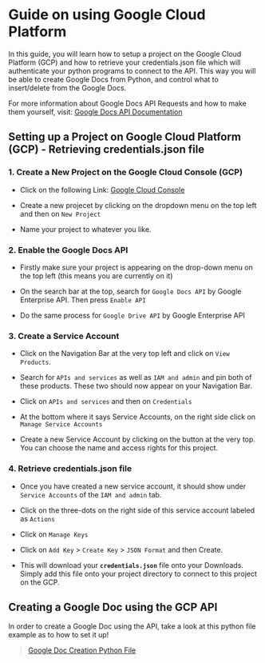 # Guide on using Google Cloud Platform

In this guide, you will learn how to setup a project on the Google Cloud Platform (GCP) and how to retrieve your credentials.json file which will authenticate your python programs to connect to the API. This way you will be able to create Google Docs from Python, and control what to insert/delete from the Google Docs. 

For more information about Google Docs API Requests and how to make them yourself, visit: [Google Docs API Documentation](https://developers.google.com/docs/api/reference/rest)


## Setting up a Project on Google Cloud Platform (GCP) - Retrieving credentials.json file

### 1. Create a New Project on the Google Cloud Console (GCP)

- Click on the following Link: [Google Cloud Console]("https://console.cloud.google.com/)

- Create a new projecet by clicking on the dropdown menu on the top left and then on `New Project`

- Name your project to whatever you like. 

### 2. Enable the Google Docs API

- Firstly make sure your project is appearing on the drop-down menu on the top left (this means you are currently on it)

- On the search bar at the top, search for `Google Docs API` by Google Enterprise API. Then press `Enable API`

- Do the same process for `Google Drive API` by Google Enterprise API

### 3. Create a Service Account

- Click on the Navigation Bar at the very top left and click on `View Products`. 

- Search for `APIs and services` as well as `IAM and admin` and pin both of these products. These two should now appear on your Navigation Bar.

- Click on `APIs and services` and then on `Credentials`

- At the bottom where it says Service Accounts, on the right side click on `Manage Service Accounts`

- Create a new Service Account by clicking on the button at the very top. You can choose the name and access rights for this project. 

### 4. Retrieve credentials.json file

- Once you have created a new service account, it should show under `Service Accounts` of the `IAM and admin` tab. 

- Click on the three-dots on the right side of this service account labeled as `Actions`

- Click on `Manage Keys`

- Click on `Add Key` > `Create Key` > `JSON Format` and then Create. 

- This will download your **`credentials.json`** file onto your Downloads. Simply add this file onto your project directory to connect to this project on the GCP.


## Creating a Google Doc using the GCP API

In order to create a Google Doc using the API, take a look at this python file example as to how to set it up! 
> [Google Doc Creation Python File](./gcp_example.py)